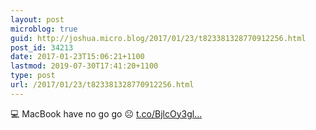 ```yaml
---
layout: post
microblog: true
guid: http://joshua.micro.blog/2017/01/23/t823381328770912256.html
post_id: 34213
date: 2017-01-23T15:06:21+1100
lastmod: 2019-07-30T17:41:20+1100
type: post
url: /2017/01/23/t823381328770912256.html
---
```

💻 MacBook have no go go ☹️ [t.co/BjlcOy3gl...](https://t.co/BjlcOy3gle)
